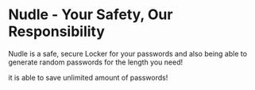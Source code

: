 # Nudle - Your Safety, Our Responsibility
Nudle is a safe, secure Locker for your passwords and also being able to generate random passwords for the length you need!

it is able to save unlimited amount of passwords! 
